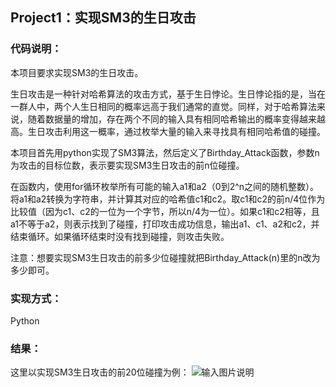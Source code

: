 ## **Project1**：实现****SM3****的生日攻击

### 代码说明：

本项目要求实现SM3的生日攻击。

生日攻击是一种针对哈希算法的攻击方式，基于生日悖论。生日悖论指的是，当在一群人中，两个人生日相同的概率远高于我们通常的直觉。同样，对于哈希算法来说，随着数据量的增加，存在两个不同的输入具有相同哈希输出的概率变得越来越高。生日攻击利用这一概率，通过枚举大量的输入来寻找具有相同哈希值的碰撞。

本项目首先用python实现了SM3算法，然后定义了Birthday_Attack函数，参数n为攻击的目标位数，表示要实现SM3生日攻击的前n位碰撞。

在函数内，使用for循环枚举所有可能的输入a1和a2（0到2^n之间的随机整数）。将a1和a2转换为字符串，并计算其对应的哈希值c1和c2。取c1和c2的前n/4位作为比较值（因为c1、c2的一位为一个字节，所以n/4为一位）。如果c1和c2相等，且a1不等于a2，则表示找到了碰撞，打印攻击成功信息，输出a1、c1、a2和c2，并结束循环。如果循环结束时没有找到碰撞，则攻击失败。

注意：想要实现SM3生日攻击的前多少位碰撞就把Birthday_Attack(n)里的n改为多少即可。

### 实现方式：

Python

### 结果：

这里以实现SM3生日攻击的前20位碰撞为例：
![输入图片说明](/imgs/2023-07-30/hnyTNzDYmSguRQ1I.jpeg)
